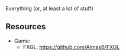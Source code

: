 Everything (or, at least a lot of stuff)



## Resources
- Game:
  - FXGL: https://github.com/AlmasB/FXGL

